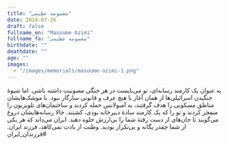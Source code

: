 ```yaml
---
title: "معصومه عظیمی"
date: 2024-07-26
draft: false
fullname_en: "Masoume Azimi"
fullname_fa: "معصومه عظیمی"
birthdate: ""
deathdate: ""
age: ""
images:
  - "/images/memorials/masoume-azimi-1.png"
---
```


به عنوان یک کارمند رسانه‌ای، تو می‌بایست در هر جنگی مصونیت داشته باشی. اما شیوۀ جنگیدن اسرائیلی‌ها از همان آغاز با هیچ عرف و قانونی سازگار نبود.
با موشک‌هایشان مناطق مسکونی را هدف گرفتند، به آمبولانس حمله کردند و ساختمان‌های تلویزیون را منفجر کردند و تو را که یک کارمند سادۀ دبیرخانه بودی، کشتند.
حالا رسانه‌هایشان دروغ می‌گویند تا جان‌های از دست رفتۀ شما را بی‌ارزش جلوه دهند. ایران می‌داند که هر یکی از شما چقدر یگانه و بی‌تکرار بودید. وطنت از یادت نمی‌کاهد، فرزند ایران.
#فرزندان_ایران